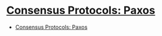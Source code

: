 # [Consensus Protocols: Paxos](https://www.the-paper-trail.org/post/2009-02-03-consensus-protocols-paxos/)

- [Consensus Protocols: Paxos](#consensus-protocols-paxos)

